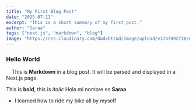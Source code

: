 ```yaml
---
title: "My First Blog Post"
date: "2025-07-11"
excerpt: "This is a short summary of my first post."
author: "Saraa"
tags: ["next.js", "markdown", "blog"]
image: "https://res.cloudinary.com/dwdxbtzud/image/upload/v1747092730/nextjs_uploads/csctalnbkfji0zjb6vvj.png"
---
```


### Hello World
&nbsp;&nbsp;&nbsp;&nbsp;This is **Markdown** in a blog post. It will be parsed and displayed in a Next.js page.

This is **bold**, this is *italic*
Hola mi nombre es **Saraa**

- I learned how to ride my bike all by myself
